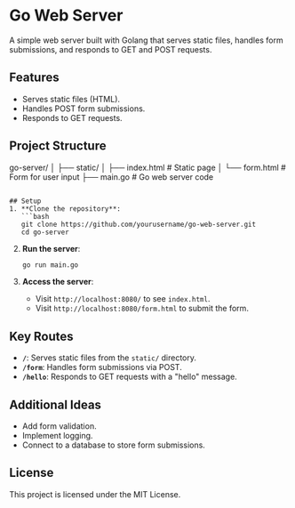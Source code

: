 


# Go Web Server

A simple web server built with Golang that serves static files, handles form submissions, and responds to GET and POST requests.

## Features
- Serves static files (HTML).
- Handles POST form submissions.
- Responds to GET requests.

## Project Structure

go-server/
│
├── static/
│   ├── index.html   # Static page
│   └── form.html    # Form for user input
├── main.go          # Go web server code
```

## Setup
1. **Clone the repository**:
   ```bash
   git clone https://github.com/yourusername/go-web-server.git
   cd go-server
   ```

2. **Run the server**:
   ```bash
   go run main.go
   ```

3. **Access the server**:
   - Visit `http://localhost:8080/` to see `index.html`.
   - Visit `http://localhost:8080/form.html` to submit the form.

## Key Routes
- **`/`**: Serves static files from the `static/` directory.
- **`/form`**: Handles form submissions via POST.
- **`/hello`**: Responds to GET requests with a "hello" message.

## Additional Ideas
- Add form validation.
- Implement logging.
- Connect to a database to store form submissions.

## License
This project is licensed under the MIT License.
```
